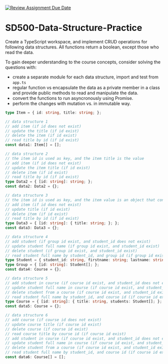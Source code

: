 [![Review Assignment Due Date](https://classroom.github.com/assets/deadline-readme-button-24ddc0f5d75046c5622901739e7c5dd533143b0c8e959d652212380cedb1ea36.svg)](https://classroom.github.com/a/SiPjGuak)
# SD500-Data-Structure-Practice
Create a TypeScript workspace, and implement CRUD operations for following data structures. All functions return a boolean, except those who read the data. 
  
To gain deeper understanding to the course concepts, consider solving the questions with:
* create a separate module for each data structure, import and test from `app.ts`
* regular function vs encapsulate the data as a private member in a class and provide public methods to read and manipulate the data.
* convert the functions to run asyncronously using Promise.
* perform the changes with mutation vs. in immutable way.

```typescript
type Item = { id: string, title: string; };

// data structure 1
// add item (if id does not exist)
// update the title (if id exist)
// delete the item (if id exist)
// read title by id (if id exist)
const data1: Item[] = [];

// data structure 2
// the item id is used as key, and the item title is the value
// add item (if id does not exist)
// update the item title (if id exist)
// delete item (if id exist)
// read title by id (if id exist)
type Data2 = { [id: string]: string; };
const data2: Data2 = {};

// data structure 3
// the item id is used as key, and the item value is an object that contains the title
// add item (if id does not exist)
// update title (if id exist)
// delete item (if id exist)
// read title by id (if id exist)
type Data3 = { [id: string]: { title: string; }; };
const data3: Data3 = {};

// data structure 4
// add student (if group id exist, and student_id does not exist)
// update student full name (if group id exist, and student_id exist)
// delete student (if group id exist, and student_id exist)
// read student full name by student_id, and group id (if group id exist, and student_id exist)
type Student = { student_id: string, firstname: string; lastname: string; };
type Group = { [id: string]: Student[]; };
const data4: Course = {};

// data structure 5
// add student in course (if course id exist, and student_id does not exist)
// update student full name in course (if course id exist, and student_id exist)
// delete student from a course (if course id exist, and student_id exist)
// read student full name by student_id, and course id (if course id exist, and student_id exist)
type Course = { [id: string]: { title: string, students: Student[]; }; };
const data5: Course = {};

// data structure 6
// add course (if course id does not exist)
// update course title (if course id exist)
// delete course (if course id exist)
// read course title by course id (if course id exist)
// add student in course (if course id exist, and student_id does not exist)
// update student full name in course (if course id exist, and student_id exist)
// delete student from a course (if course id exist, and student_id exist)
// read student full name by student_id, and course id (if course id exist, and student_id exist)
const data6: Course[] = [];

```

